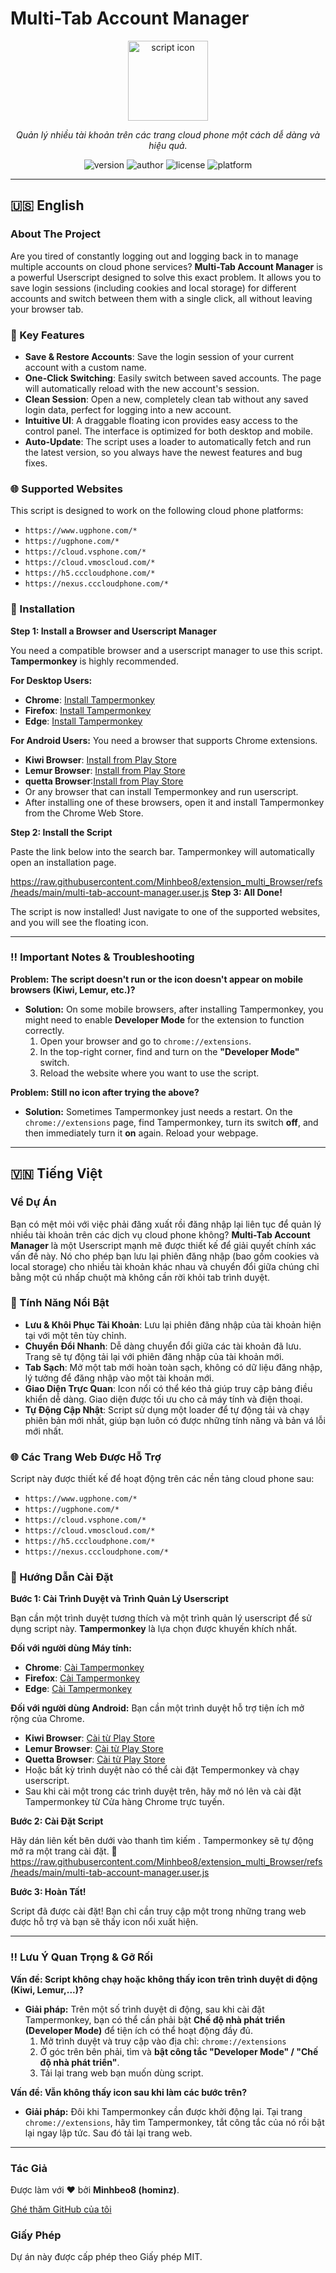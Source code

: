 # Multi-Tab Account Manager

<p align="center">
  <img src="https://i.postimg.cc/vZVLVnCP/eddf18a0812c3cd1b5e92cf80158cc86-edit-525557047898993.png" alt="script icon" width="128">
</p>

<p align="center">
  <em>Quản lý nhiều tài khoản trên các trang cloud phone một cách dễ dàng và hiệu quả.</em>
</p>

<p align="center">
  <img src="https://img.shields.io/badge/version-3.0.0-blue" alt="version">
  <img src="https://img.shields.io/badge/author-Minhbeo8%20(hominz)-brightgreen" alt="author">
  <img src="https://img.shields.io/badge/license-MIT-lightgrey" alt="license">
  <img src="https://img.shields.io/badge/platform-Tampermonkey-orange" alt="platform">
</p>

---

## 🇺🇸 English

### About The Project

Are you tired of constantly logging out and logging back in to manage multiple accounts on cloud phone services? **Multi-Tab Account Manager** is a powerful Userscript designed to solve this exact problem. It allows you to save login sessions (including cookies and local storage) for different accounts and switch between them with a single click, all without leaving your browser tab.

### 🚀 Key Features

*   **Save & Restore Accounts**: Save the login session of your current account with a custom name.
*   **One-Click Switching**: Easily switch between saved accounts. The page will automatically reload with the new account's session.
*   **Clean Session**: Open a new, completely clean tab without any saved login data, perfect for logging into a new account.
*   **Intuitive UI**: A draggable floating icon provides easy access to the control panel. The interface is optimized for both desktop and mobile.
*   **Auto-Update**: The script uses a loader to automatically fetch and run the latest version, so you always have the newest features and bug fixes.

### 🌐 Supported Websites

This script is designed to work on the following cloud phone platforms:

*   `https://www.ugphone.com/*`
*   `https://ugphone.com/*`
*   `https://cloud.vsphone.com/*`
*   `https://cloud.vmoscloud.com/*`
*   `https://h5.cccloudphone.com/*`
*   `https://nexus.cccloudphone.com/*`

### 🔧 Installation

**Step 1: Install a Browser and Userscript Manager**

You need a compatible browser and a userscript manager to use this script. **Tampermonkey** is highly recommended.

**For Desktop Users:**
*   **Chrome**: [Install Tampermonkey](https://chrome.google.com/webstore/detail/tampermonkey/dhdgffkkebhmkfjojejmpbldmpobfkfo)
*   **Firefox**: [Install Tampermonkey](https://addons.mozilla.org/en-US/firefox/addon/tampermonkey/)
*   **Edge**: [Install Tampermonkey](https://microsoftedge.microsoft.com/addons/detail/tampermonkey/iikmkjmpaadaobahmlepeloendndfphd)

**For Android Users:**
You need a browser that supports Chrome extensions.
*   **Kiwi Browser**: [Install from Play Store](https://play.google.com/store/apps/details?id=com.kiwibrowser.browser)
*   **Lemur Browser**: [Install from Play Store](https://play.google.com/store/apps/details?id=com.lemurbrowser.exts)
*   **quetta Browser**:[Install from Play Store](https://play.google.com/store/apps/details?id=net.quetta.browser)
*   Or any browser that can install Tempermonkey and run userscript.
*   After installing one of these browsers, open it and install Tampermonkey from the Chrome Web Store.

**Step 2: Install the Script**

Paste the link below into the search bar. Tampermonkey will automatically open an installation page.

https://raw.githubusercontent.com/Minhbeo8/extension_multi_Browser/refs/heads/main/multi-tab-account-manager.user.js
**Step 3: All Done!**

The script is now installed! Just navigate to one of the supported websites, and you will see the floating icon.

---

### ‼️ Important Notes & Troubleshooting

**Problem: The script doesn't run or the icon doesn't appear on mobile browsers (Kiwi, Lemur, etc.)?**

*   **Solution:** On some mobile browsers, after installing Tampermonkey, you might need to enable **Developer Mode** for the extension to function correctly.
    1.  Open your browser and go to `chrome://extensions`.
    2.  In the top-right corner, find and turn on the **"Developer Mode"** switch.
    3.  Reload the website where you want to use the script.

**Problem: Still no icon after trying the above?**

*   **Solution:** Sometimes Tampermonkey just needs a restart. On the `chrome://extensions` page, find Tampermonkey, turn its switch **off**, and then immediately turn it **on** again. Reload your webpage.

---

## 🇻🇳 Tiếng Việt

### Về Dự Án

Bạn có mệt mỏi với việc phải đăng xuất rồi đăng nhập lại liên tục để quản lý nhiều tài khoản trên các dịch vụ cloud phone không? **Multi-Tab Account Manager** là một Userscript mạnh mẽ được thiết kế để giải quyết chính xác vấn đề này. Nó cho phép bạn lưu lại phiên đăng nhập (bao gồm cookies và local storage) cho nhiều tài khoản khác nhau và chuyển đổi giữa chúng chỉ bằng một cú nhấp chuột mà không cần rời khỏi tab trình duyệt.

### 🚀 Tính Năng Nổi Bật

*   **Lưu & Khôi Phục Tài Khoản**: Lưu lại phiên đăng nhập của tài khoản hiện tại với một tên tùy chỉnh.
*   **Chuyển Đổi Nhanh**: Dễ dàng chuyển đổi giữa các tài khoản đã lưu. Trang sẽ tự động tải lại với phiên đăng nhập của tài khoản mới.
*   **Tab Sạch**: Mở một tab mới hoàn toàn sạch, không có dữ liệu đăng nhập, lý tưởng để đăng nhập vào một tài khoản mới.
*   **Giao Diện Trực Quan**: Icon nổi có thể kéo thả giúp truy cập bảng điều khiển dễ dàng. Giao diện được tối ưu cho cả máy tính và điện thoại.
*   **Tự Động Cập Nhật**: Script sử dụng một loader để tự động tải và chạy phiên bản mới nhất, giúp bạn luôn có được những tính năng và bản vá lỗi mới nhất.

### 🌐 Các Trang Web Được Hỗ Trợ

Script này được thiết kế để hoạt động trên các nền tảng cloud phone sau:

*   `https://www.ugphone.com/*`
*   `https://ugphone.com/*`
*   `https://cloud.vsphone.com/*`
*   `https://cloud.vmoscloud.com/*`
*   `https://h5.cccloudphone.com/*`
*   `https://nexus.cccloudphone.com/*`

### 🔧 Hướng Dẫn Cài Đặt

**Bước 1: Cài Trình Duyệt và Trình Quản Lý Userscript**

Bạn cần một trình duyệt tương thích và một trình quản lý userscript để sử dụng script này. **Tampermonkey** là lựa chọn được khuyến khích nhất.

**Đối với người dùng Máy tính:**
*   **Chrome**: [Cài Tampermonkey](https://chrome.google.com/webstore/detail/tampermonkey/dhdgffkkebhmkfjojejmpbldmpobfkfo)
*   **Firefox**: [Cài Tampermonkey](https://addons.mozilla.org/en-US/firefox/addon/tampermonkey/)
*   **Edge**: [Cài Tampermonkey](https://microsoftedge.microsoft.com/addons/detail/tampermonkey/iikmkjmpaadaobahmlepeloendndfphd)

**Đối với người dùng Android:**
Bạn cần một trình duyệt hỗ trợ tiện ích mở rộng của Chrome.
*   **Kiwi Browser**: [Cài từ Play Store](https://play.google.com/store/apps/details?id=com.kiwibrowser.browser)
*   **Lemur Browser**: [Cài từ Play Store](https://play.google.com/store/apps/details?id=com.lemurbrowser.exts)
*   **Quetta Browser**: [Cài từ Play Store](https://play.google.com/store/apps/details?id=net.quetta.browser)
*   Hoặc bất kỳ trình duyệt nào có thể cài đặt Tempermonkey và chạy userscript. 
*   Sau khi cài một trong các trình duyệt trên, hãy mở nó lên và cài đặt Tampermonkey từ Cửa hàng Chrome trực tuyến.

**Bước 2: Cài Đặt Script**

Hãy dán liên kết bên dưới vào thanh tìm kiếm . Tampermonkey sẽ tự động mở ra một trang cài đặt.
🫳
https://raw.githubusercontent.com/Minhbeo8/extension_multi_Browser/refs/heads/main/multi-tab-account-manager.user.js


**Bước 3: Hoàn Tất!**

Script đã được cài đặt! Bạn chỉ cần truy cập một trong những trang web được hỗ trợ và bạn sẽ thấy icon nổi xuất hiện.

---

### ‼️ Lưu Ý Quan Trọng & Gỡ Rối

**Vấn đề: Script không chạy hoặc không thấy icon trên trình duyệt di động (Kiwi, Lemur,...)?**

*   **Giải pháp:** Trên một số trình duyệt di động, sau khi cài đặt Tampermonkey, bạn có thể cần phải bật **Chế độ nhà phát triển (Developer Mode)** để tiện ích có thể hoạt động đầy đủ.
    1.  Mở trình duyệt và truy cập vào địa chỉ: `chrome://extensions`
    2.  Ở góc trên bên phải, tìm và **bật công tắc "Developer Mode" / "Chế độ nhà phát triển"**.
    3.  Tải lại trang web bạn muốn dùng script.

**Vấn đề: Vẫn không thấy icon sau khi làm các bước trên?**

*   **Giải pháp:** Đôi khi Tampermonkey cần được khởi động lại. Tại trang `chrome://extensions`, hãy tìm Tampermonkey, tắt công tắc của nó rồi bật lại ngay lập tức. Sau đó tải lại trang web.

---

### Tác Giả

Được làm với ❤️ bởi **Minhbeo8 (hominz)**.

[Ghé thăm GitHub của tôi](https://github.com/Minhnobeo)

### Giấy Phép

Dự án này được cấp phép theo Giấy phép MIT.
